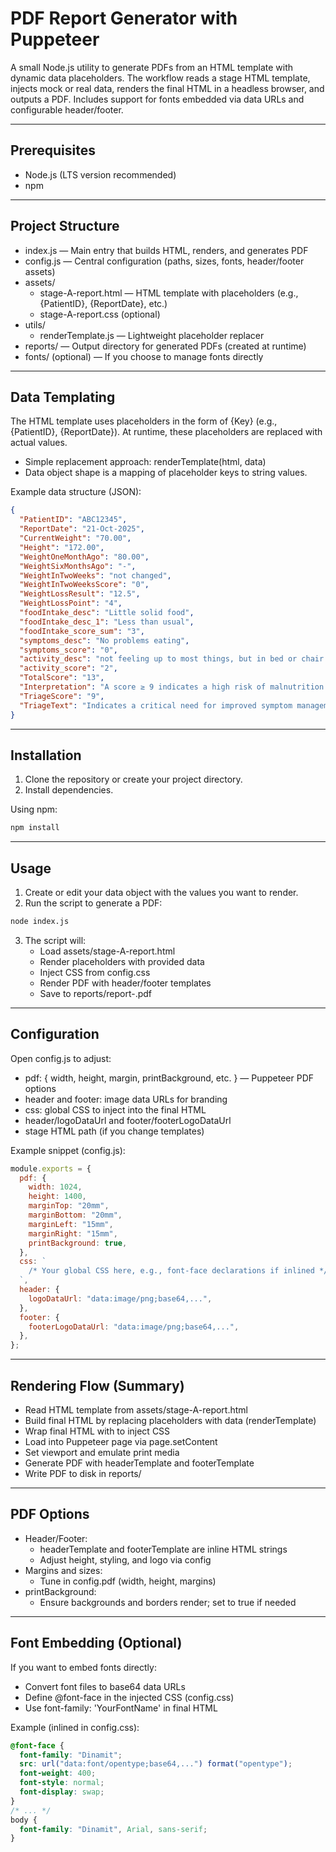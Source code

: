 # PDF Report Generator with Puppeteer

A small Node.js utility to generate PDFs from an HTML template with dynamic data placeholders. The workflow reads a stage HTML template, injects mock or real data, renders the final HTML in a headless browser, and outputs a PDF. Includes support for fonts embedded via data URLs and configurable header/footer.

---

## Prerequisites

- Node.js (LTS version recommended)
- npm

---

## Project Structure

- index.js — Main entry that builds HTML, renders, and generates PDF
- config.js — Central configuration (paths, sizes, fonts, header/footer assets)
- assets/
  - stage-A-report.html — HTML template with placeholders (e.g., {PatientID}, {ReportDate}, etc.)
  - stage-A-report.css (optional)
- utils/
  - renderTemplate.js — Lightweight placeholder replacer
- reports/ — Output directory for generated PDFs (created at runtime)
- fonts/ (optional) — If you choose to manage fonts directly

---

## Data Templating

The HTML template uses placeholders in the form of {Key} (e.g., {PatientID}, {ReportDate}). At runtime, these placeholders are replaced with actual values.

- Simple replacement approach: renderTemplate(html, data)
- Data object shape is a mapping of placeholder keys to string values.

Example data structure (JSON):

```json
{
  "PatientID": "ABC12345",
  "ReportDate": "21-Oct-2025",
  "CurrentWeight": "70.00",
  "Height": "172.00",
  "WeightOneMonthAgo": "80.00",
  "WeightSixMonthsAgo": "-",
  "WeightInTwoWeeks": "not changed",
  "WeightInTwoWeeksScore": "0",
  "WeightLossResult": "12.5",
  "WeightLossPoint": "4",
  "foodIntake_desc": "Little solid food",
  "foodIntake_desc_1": "Less than usual",
  "foodIntake_score_sum": "3",
  "symptoms_desc": "No problems eating",
  "symptoms_score": "0",
  "activity_desc": "not feeling up to most things, but in bed or chair less than half the day",
  "activity_score": "2",
  "TotalScore": "13",
  "Interpretation": "A score ≥ 9 indicates a high risk of malnutrition with urgent need for nutritionintervention.",
  "TriageScore": "9",
  "TriageText": "Indicates a critical need for improved symptom management and/or nutrient intervention options."
}
```

---

## Installation

1. Clone the repository or create your project directory.
2. Install dependencies.

Using npm:

```bash
npm install
```

---

## Usage

1. Create or edit your data object with the values you want to render.
2. Run the script to generate a PDF:

```bash
node index.js
```

3. The script will:
   - Load assets/stage-A-report.html
   - Render placeholders with provided data
   - Inject CSS from config.css
   - Render PDF with header/footer templates
   - Save to reports/report-<timestamp>.pdf

---

## Configuration

Open config.js to adjust:

- pdf: { width, height, margin, printBackground, etc. } — Puppeteer PDF options
- header and footer: image data URLs for branding
- css: global CSS to inject into the final HTML
- header/logoDataUrl and footer/footerLogoDataUrl
- stage HTML path (if you change templates)

Example snippet (config.js):

```js
module.exports = {
  pdf: {
    width: 1024,
    height: 1400,
    marginTop: "20mm",
    marginBottom: "20mm",
    marginLeft: "15mm",
    marginRight: "15mm",
    printBackground: true,
  },
  css: `
    /* Your global CSS here, e.g., font-face declarations if inlined */
  `,
  header: {
    logoDataUrl: "data:image/png;base64,...",
  },
  footer: {
    footerLogoDataUrl: "data:image/png;base64,...",
  },
};
```

---

## Rendering Flow (Summary)

- Read HTML template from assets/stage-A-report.html
- Build final HTML by replacing placeholders with data (renderTemplate)
- Wrap final HTML with <html><head> to inject CSS
- Load into Puppeteer page via page.setContent
- Set viewport and emulate print media
- Generate PDF with headerTemplate and footerTemplate
- Write PDF to disk in reports/

---

## PDF Options

- Header/Footer:
  - headerTemplate and footerTemplate are inline HTML strings
  - Adjust height, styling, and logo via config
- Margins and sizes:
  - Tune in config.pdf (width, height, margins)
- printBackground:
  - Ensure backgrounds and borders render; set to true if needed

---

## Font Embedding (Optional)

If you want to embed fonts directly:

- Convert font files to base64 data URLs
- Define @font-face in the injected CSS (config.css)
- Use font-family: 'YourFontName' in final HTML

Example (inlined in config.css):

```css
@font-face {
  font-family: "Dinamit";
  src: url("data:font/opentype;base64,...") format("opentype");
  font-weight: 400;
  font-style: normal;
  font-display: swap;
}
/* ... */
body {
  font-family: "Dinamit", Arial, sans-serif;
}
```
